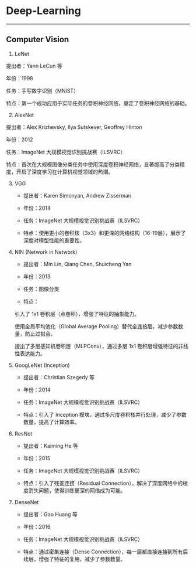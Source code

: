 # Deep-Learning

---

## Computer Vision
1. LeNet

提出者：Yann LeCun 等

年份：1998

任务：手写数字识别（MNIST）

特点：第一个成功应用于实际任务的卷积神经网络，奠定了卷积神经网络的基础。

2. AlexNet

提出者：Alex Krizhevsky, Ilya Sutskever, Geoffrey Hinton

年份：2012

任务：ImageNet 大规模视觉识别挑战赛（ILSVRC）

特点：首次在大规模图像分类任务中使用深度卷积神经网络，显著提高了分类精度，开启了深度学习在计算机视觉领域的热潮。

3. VGG

    - 提出者：Karen Simonyan, Andrew Zisserman

    - 年份：2014

    - 任务：ImageNet 大规模视觉识别挑战赛（ILSVRC）

    - 特点：使用更小的卷积核（3x3）和更深的网络结构（16-19层），展示了深度对模型性能的重要性。

4. NIN (Network in Network)
    - 提出者：Min Lin, Qiang Chen, Shuicheng Yan

    - 年份：2013

    - 任务：图像分类

    - 特点：

    引入了 1x1 卷积层（点卷积），增强了特征的抽象能力。

    使用全局平均池化（Global Average Pooling）替代全连接层，减少参数数量，防止过拟合。

    提出了多层感知机卷积层（MLPConv），通过多层 1x1 卷积层增强特征的非线性表达能力。

5. GoogLeNet (Inception)

    - 提出者：Christian Szegedy 等

    - 年份：2014

    - 任务：ImageNet 大规模视觉识别挑战赛（ILSVRC）

    - 特点：引入了 Inception 模块，通过多尺度卷积核并行处理，减少了参数数量，提高了计算效率。

6. ResNet

    - 提出者：Kaiming He 等

    - 年份：2015

    - 任务：ImageNet 大规模视觉识别挑战赛（ILSVRC）

    - 特点：引入了残差连接（Residual Connection），解决了深度网络中的梯度消失问题，使得训练更深的网络成为可能。

7. DenseNet

    - 提出者：Gao Huang 等

    - 年份：2016

    - 任务：ImageNet 大规模视觉识别挑战赛（ILSVRC）

    - 特点：通过密集连接（Dense Connection），每一层都直接连接到所有后续层，增强了特征的复用，减少了参数数量。 